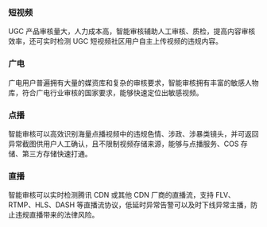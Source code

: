 


### 短视频

UGC 产品审核量大，人力成本高，智能审核辅助人工审核、质检，提高内容审核效率，还可实时检测 UGC 短视频社区用户自主上传视频的违规内容。

### 广电

广电用户普遍拥有大量的媒资库和复杂的审核要求，智能审核拥有丰富的敏感人物库，符合广电行业审核的国家要求，能够快速定位出敏感视频。

### 点播

智能审核可以高效识别海量点播视频中的违规色情、涉政、涉暴类镜头，并可返回异常截图供用户人工确认，且不限制视频存储来源，能够与点播服务、COS 存储、第三方存储快速打通。

### 直播

智能审核可以实时检测腾讯 CDN 或其他 CDN 厂商的直播流，支持 FLV、RTMP、HLS、DASH 等直播流协议，低延时异常告警可以及时下线异常主播，防止违规直播带来的法律风险。
 
